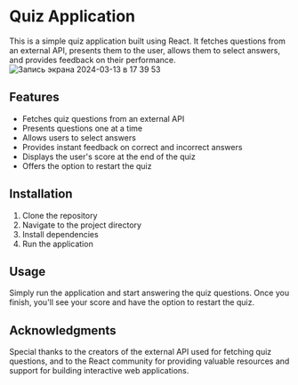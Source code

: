# Quiz Application

This is a simple quiz application built using React. It fetches questions from an external API, presents them to the user, allows them to select answers, and provides feedback on their performance. 
![Запись экрана 2024-03-13 в 17 39 53](https://github.com/AV-Loginova/Quiz/assets/129111624/a42e0a68-1b3b-46f4-8b5c-0e26bdd17c82)

## Features
- Fetches quiz questions from an external API
- Presents questions one at a time
- Allows users to select answers
- Provides instant feedback on correct and incorrect answers
- Displays the user's score at the end of the quiz
- Offers the option to restart the quiz

## Installation
1) Clone the repository
2) Navigate to the project directory
3) Install dependencies
4) Run the application

## Usage
Simply run the application and start answering the quiz questions. Once you finish, you'll see your score and have the option to restart the quiz.

## Acknowledgments
Special thanks to the creators of the external API used for fetching quiz questions, and to the React community for providing valuable resources and support for building interactive web applications.
